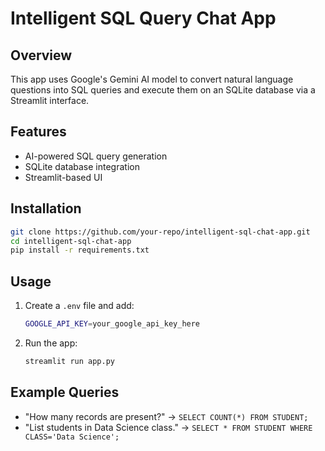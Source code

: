 # Intelligent SQL Query Chat App

## Overview
This app uses Google's Gemini AI model to convert natural language questions into SQL queries and execute them on an SQLite database via a Streamlit interface.

## Features
- AI-powered SQL query generation
- SQLite database integration
- Streamlit-based UI

## Installation
```sh
git clone https://github.com/your-repo/intelligent-sql-chat-app.git
cd intelligent-sql-chat-app
pip install -r requirements.txt
```

## Usage
1. Create a `.env` file and add:
   ```sh
   GOOGLE_API_KEY=your_google_api_key_here
   ```
2. Run the app:
   ```sh
   streamlit run app.py
   ```

## Example Queries
- "How many records are present?" → `SELECT COUNT(*) FROM STUDENT;`
- "List students in Data Science class." → `SELECT * FROM STUDENT WHERE CLASS='Data Science';`



